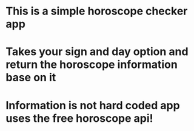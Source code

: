 # This is a simple horoscope checker app
# Takes your sign and day option and return the horoscope information base on it
# Information is not hard coded app uses the free horoscope api! 

